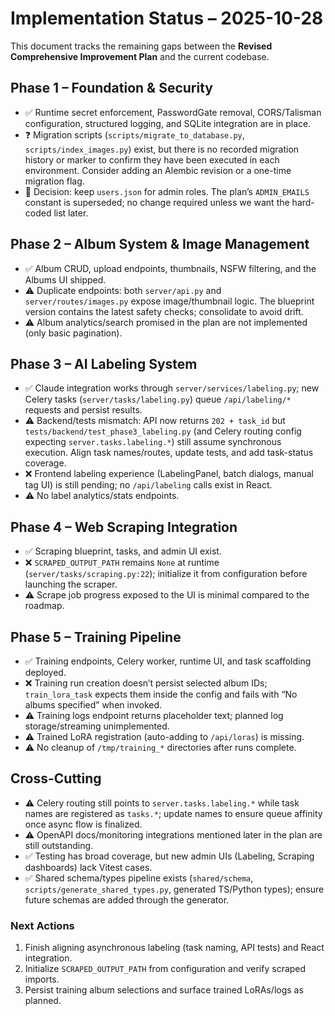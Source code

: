 # Implementation Status – 2025-10-28

This document tracks the remaining gaps between the **Revised Comprehensive Improvement Plan** and the current codebase.

## Phase 1 – Foundation & Security
- ✅ Runtime secret enforcement, PasswordGate removal, CORS/Talisman configuration, structured logging, and SQLite integration are in place.
- ❓ Migration scripts (`scripts/migrate_to_database.py`, `scripts/index_images.py`) exist, but there is no recorded migration history or marker to confirm they have been executed in each environment. Consider adding an Alembic revision or a one-time migration flag.
- 📝 Decision: keep `users.json` for admin roles. The plan’s `ADMIN_EMAILS` constant is superseded; no change required unless we want the hard-coded list later.

## Phase 2 – Album System & Image Management
- ✅ Album CRUD, upload endpoints, thumbnails, NSFW filtering, and the Albums UI shipped.
- ⚠️ Duplicate endpoints: both `server/api.py` and `server/routes/images.py` expose image/thumbnail logic. The blueprint version contains the latest safety checks; consolidate to avoid drift.
- ⚠️ Album analytics/search promised in the plan are not implemented (only basic pagination).

## Phase 3 – AI Labeling System
- ✅ Claude integration works through `server/services/labeling.py`; new Celery tasks (`server/tasks/labeling.py`) queue `/api/labeling/*` requests and persist results.
- ⚠️ Backend/tests mismatch: API now returns `202 + task_id` but `tests/backend/test_phase3_labeling.py` (and Celery routing config expecting `server.tasks.labeling.*`) still assume synchronous execution. Align task names/routes, update tests, and add task-status coverage.
- ❌ Frontend labeling experience (LabelingPanel, batch dialogs, manual tag UI) is still pending; no `/api/labeling` calls exist in React.
- ⚠️ No label analytics/stats endpoints.

## Phase 4 – Web Scraping Integration
- ✅ Scraping blueprint, tasks, and admin UI exist.
- ❌ `SCRAPED_OUTPUT_PATH` remains `None` at runtime (`server/tasks/scraping.py:22`); initialize it from configuration before launching the scraper.
- ⚠️ Scrape job progress exposed to the UI is minimal compared to the roadmap.

## Phase 5 – Training Pipeline
- ✅ Training endpoints, Celery worker, runtime UI, and task scaffolding deployed.
- ❌ Training run creation doesn’t persist selected album IDs; `train_lora_task` expects them inside the config and fails with “No albums specified” when invoked.
- ⚠️ Training logs endpoint returns placeholder text; planned log storage/streaming unimplemented.
- ⚠️ Trained LoRA registration (auto-adding to `/api/loras`) is missing.
- ⚠️ No cleanup of `/tmp/training_*` directories after runs complete.

## Cross-Cutting
- ⚠️ Celery routing still points to `server.tasks.labeling.*` while task names are registered as `tasks.*`; update names to ensure queue affinity once async flow is finalized.
- ⚠️ OpenAPI docs/monitoring integrations mentioned later in the plan are still outstanding.
- ✅ Testing has broad coverage, but new admin UIs (Labeling, Scraping dashboards) lack Vitest cases.
- ✅ Shared schema/types pipeline exists (`shared/schema`, `scripts/generate_shared_types.py`, generated TS/Python types); ensure future schemas are added through the generator.

### Next Actions
1. Finish aligning asynchronous labeling (task naming, API tests) and React integration.
2. Initialize `SCRAPED_OUTPUT_PATH` from configuration and verify scraped imports.
3. Persist training album selections and surface trained LoRAs/logs as planned.
